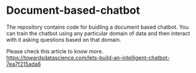 # Document-based-chatbot

The repository contains code for buidling a document based chatbot. You can train the chatbot using any particular domain of data and then interact with it asking questions based on that domain. 

Please check this article to know more.
https://towardsdatascience.com/lets-build-an-intelligent-chatbot-7ea7f215ada6
